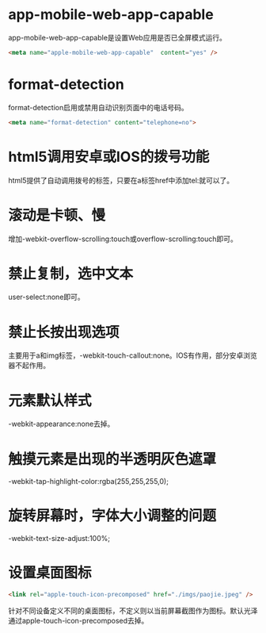 # app-mobile-web-app-capable

app-mobile-web-app-capable是设置Web应用是否已全屏模式运行。

```html
<meta name="apple-mobile-web-app-capable"  content="yes" />
```

# format-detection

format-detection启用或禁用自动识别页面中的电话号码。

```html
<meta name="format-detection" content="telephone=no">
```

# html5调用安卓或IOS的拨号功能

html5提供了自动调用拨号的标签，只要在a标签href中添加tel:就可以了。

# 滚动是卡顿、慢

增加-webkit-overflow-scrolling:touch或overflow-scrolling:touch即可。

# 禁止复制，选中文本

user-select:none即可。

# 禁止长按出现选项

主要用于a和img标签，-webkit-touch-callout:none。IOS有作用，部分安卓浏览器不起作用。

# 元素默认样式

-webkit-appearance:none去掉。

# 触摸元素是出现的半透明灰色遮罩

-webkit-tap-highlight-color:rgba(255,255,255,0);

# 旋转屏幕时，字体大小调整的问题

-webkit-text-size-adjust:100%;

# 设置桌面图标

```html
<link rel="apple-touch-icon-precomposed" href="./imgs/paojie.jpeg" />
```

针对不同设备定义不同的桌面图标，不定义则以当前屏幕截图作为图标。默认光泽通过apple-touch-icon-precomposed去掉。

